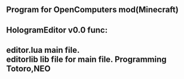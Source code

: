 Program for OpenComputers mod(Minecraft)
--

HologramEditor v0.0
func:
--
editor.lua  main file. <br/>
editorlib  lib file for main file.
Programming Totoro,NEO
--
